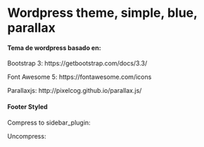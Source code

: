 <h1>Wordpress theme, simple, blue, parallax</h1>

<h4>Tema de wordpress basado en:</h4>
<p>Bootstrap 3: https://getbootstrap.com/docs/3.3/</p>
<p>Font Awesome 5: https://fontawesome.com/icons</p>
<p>Parallaxjs: http://pixelcog.github.io/parallax.js/</p>

<h4>Footer Styled</h4>
<p>Compress to sidebar_plugin:</p>

<a href="mailto:#" style="color: #cbc5c1"><span class="fa-stack fa-lg"><i class="fa fa-circle fa-stack-2x"></i><i class="fa fa-envelope fa-stack-1x fa-inverse" style="color: #000"></i></span></a><a href="#" target="_blank" style="color: #cbc5c1"><span class="fa-stack fa-lg"><i class="fa fa-circle fa-stack-2x"></i><i class="fab fa-facebook-f fa-stack-1x fa-inverse" style="color: #000"></i></span></a><a href="#" target="_blank" style="color: #cbc5c1"><span class="fa-stack fa-lg"><i class="fa fa-circle fa-stack-2x"></i><i class="fab fa-twitter fa-stack-1x fa-inverse" style="color: #000"></i></span></a><a href="#" target="_blank" style="color: #cbc5c1"><span class="fa-stack fa-lg"><i class="fa fa-circle fa-stack-2x"></i><i class="fab fa-instagram fa-stack-1x fa-inverse" style="color: #000"></i></span></a>

<p>Uncompress:</p>
<a href="mailto:#" style="color: #cbc5c1"><span class="fa-stack fa-lg"><i class="fa fa-circle fa-stack-2x"></i><i class="fa fa-envelope fa-stack-1x fa-inverse" style="color: #000"></i></span></a>
<a href="#" target="_blank" style="color: #cbc5c1"><span class="fa-stack fa-lg"><i class="fa fa-circle fa-stack-2x"></i><i class="fab fa-facebook-f fa-stack-1x fa-inverse" style="color: #000"></i></span></a>
<a href="#" target="_blank" style="color: #cbc5c1"><span class="fa-stack fa-lg"><i class="fa fa-circle fa-stack-2x"></i><i class="fab fa-twitter fa-stack-1x fa-inverse" style="color: #000"></i></span></a>
<a href="#" target="_blank" style="color: #cbc5c1"><span class="fa-stack fa-lg"><i class="fa fa-circle fa-stack-2x"></i><i class="fab fa-instagram fa-stack-1x fa-inverse" style="color: #000"></i></span></a>
